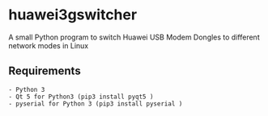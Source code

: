 # huawei3gswitcher
A small Python program to switch Huawei USB Modem Dongles to different network modes in Linux

## Requirements
    - Python 3
    - Qt 5 for Python3 (pip3 install pyqt5 )
    - pyserial for Python 3 (pip3 install pyserial )
